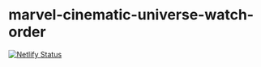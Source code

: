# marvel-cinematic-universe-watch-order

[![Netlify Status](https://api.netlify.com/api/v1/badges/2614981f-7fb0-4147-861e-024d6cb2272a/deploy-status)](https://marvel-cinematic-universe-watch-order.netlify.app/)